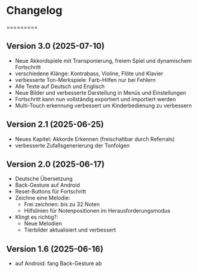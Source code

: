 # Changelog
=========


## Version 3.0 (2025-07-10)
- Neue Akkordspiele mit Transponierung, freiem Spiel und dynamischem Fortschritt
- verschiedene Klänge: Kontrabass, Violine, Flöte und Klavier
- verbesserte Ton-Merkspiele: Farb-Hilfen nur bei Fehlern
- Alle Texte auf Deutsch und Englisch
- Neue Bilder und verbesserte Darstellung in Menüs und Einstellungen
- Fortschritt kann nun vollständig exportiert und importiert werden
- Multi-Touch erkennung verbessert um Kinderbedienung zu verbessern

## Version 2.1 (2025-06-25)
- Neues Kapitel: Akkorde Erkennen (freischaltbar durch Referrals)
- verbesserte Zufallsgenerierung der Tonfolgen

## Version 2.0 (2025-06-17)
- Deutsche Übersetzung
- Back-Gesture auf Android
- Reset-Buttons für Fortschritt
- Zeichne eine Melodie:
  - Frei zeichnen: bis zu 32 Noten
  - Hilfslinien für Notenpositionen im Herausforderungsmodus
- Klingt es richtig?:
  - Neue Melodien
  - Tierbilder aktualisiert und verbessert

## Version 1.6 (2025-06-16)
- auf Android: fang Back-Gesture ab

